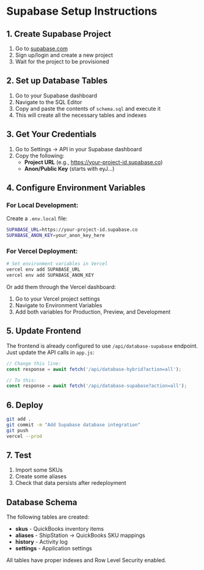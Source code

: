 # Supabase Setup Instructions

## 1. Create Supabase Project

1. Go to [supabase.com](https://supabase.com)
2. Sign up/login and create a new project
3. Wait for the project to be provisioned

## 2. Set up Database Tables

1. Go to your Supabase dashboard
2. Navigate to the SQL Editor
3. Copy and paste the contents of `schema.sql` and execute it
4. This will create all the necessary tables and indexes

## 3. Get Your Credentials

1. Go to Settings → API in your Supabase dashboard
2. Copy the following:
   - **Project URL** (e.g., https://your-project-id.supabase.co)
   - **Anon/Public Key** (starts with eyJ...)

## 4. Configure Environment Variables

### For Local Development:
Create a `.env.local` file:
```bash
SUPABASE_URL=https://your-project-id.supabase.co
SUPABASE_ANON_KEY=your_anon_key_here
```

### For Vercel Deployment:
```bash
# Set environment variables in Vercel
vercel env add SUPABASE_URL
vercel env add SUPABASE_ANON_KEY
```

Or add them through the Vercel dashboard:
1. Go to your Vercel project settings
2. Navigate to Environment Variables
3. Add both variables for Production, Preview, and Development

## 5. Update Frontend

The frontend is already configured to use `/api/database-supabase` endpoint.
Just update the API calls in `app.js`:

```javascript
// Change this line:
const response = await fetch('/api/database-hybrid?action=all');

// To this:
const response = await fetch('/api/database-supabase?action=all');
```

## 6. Deploy

```bash
git add .
git commit -m "Add Supabase database integration"
git push
vercel --prod
```

## 7. Test

1. Import some SKUs
2. Create some aliases
3. Check that data persists after redeployment

## Database Schema

The following tables are created:

- **skus** - QuickBooks inventory items
- **aliases** - ShipStation → QuickBooks SKU mappings  
- **history** - Activity log
- **settings** - Application settings

All tables have proper indexes and Row Level Security enabled.